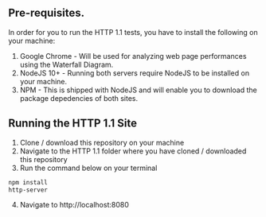 ## Pre-requisites.

In order for you to run the HTTP 1.1 tests, you have to install the following on your machine:

1. Google Chrome - Will be used for analyzing web page performances using the Waterfall Diagram.
2. NodeJS 10+ - Running both servers require NodeJS to be installed on your machine.
3. NPM - This is shipped with NodeJS and will enable you to download the package depedencies of both sites.

## Running the HTTP 1.1 Site

1. Clone / download this repository on your machine
2. Navigate to the HTTP 1.1 folder where you have cloned / downloaded this repository
3. Run the command below on your terminal

```sh
npm install
http-server
```
4. Navigate to http://localhost:8080
